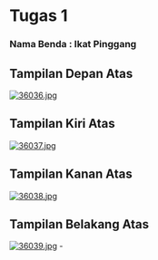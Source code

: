 # Tugas 1 
### Nama Benda : Ikat Pinggang
##  Tampilan Depan Atas ##
[![36036.jpg](https://i.postimg.cc/rw9d6Ms9/36036.jpg)](https://postimg.cc/MnvZVkyc)
##  Tampilan Kiri Atas ##
[![36037.jpg](https://i.postimg.cc/G2DdCxz1/36037.jpg)](https://postimg.cc/mzT03M0d)
##  Tampilan Kanan Atas ##
[![36038.jpg](https://i.postimg.cc/KjNXGqMC/36038.jpg)](https://postimg.cc/D48p5c5c)
##  Tampilan Belakang Atas ##
[![36039.jpg](https://i.postimg.cc/x1BZ2DZc/36039.jpg)](https://postimg.cc/fVjCcFDN)   -
